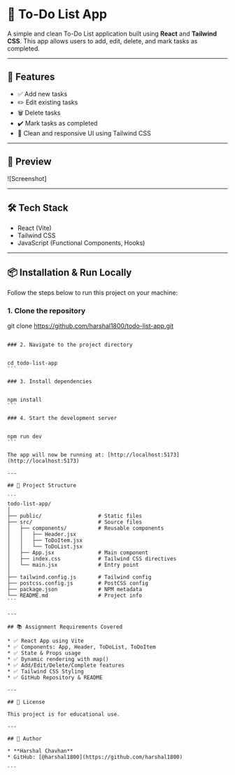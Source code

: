 
# 📝 To-Do List App

A simple and clean To-Do List application built using **React** and **Tailwind CSS**.
 This app allows users to add, edit, delete, and mark tasks as completed.

---

## 🚀 Features

- ✅ Add new tasks
- ✏️ Edit existing tasks
- 🗑️ Delete tasks
- ✔️ Mark tasks as completed
- 🌙 Clean and responsive UI using Tailwind CSS

---

## 📸 Preview

![Screenshot]

---

## 🛠️ Tech Stack

- React (Vite)
- Tailwind CSS
- JavaScript (Functional Components, Hooks)

---

## 📦 Installation & Run Locally

Follow the steps below to run this project on your machine:

### 1. Clone the repository


git clone https://github.com/harshal1800/todo-list-app.git
````

### 2. Navigate to the project directory


cd todo-list-app
```

### 3. Install dependencies


npm install
```

### 4. Start the development server


npm run dev
```

The app will now be running at: [http://localhost:5173](http://localhost:5173)

---

## 📁 Project Structure

```
todo-list-app/
│
├── public/                  # Static files
├── src/                     # Source files
│   ├── components/          # Reusable components
│   │   ├── Header.jsx
│   │   ├── ToDoItem.jsx
│   │   └── ToDoList.jsx
│   ├── App.jsx              # Main component
│   ├── index.css            # Tailwind CSS directives
│   └── main.jsx             # Entry point
│
├── tailwind.config.js       # Tailwind config
├── postcss.config.js        # PostCSS config
├── package.json             # NPM metadata
└── README.md                # Project info
```

---

## 📚 Assignment Requirements Covered

* ✅ React App using Vite
* ✅ Components: App, Header, ToDoList, ToDoItem
* ✅ State & Props usage
* ✅ Dynamic rendering with map()
* ✅ Add/Edit/Delete/Complete features
* ✅ Tailwind CSS Styling
* ✅ GitHub Repository & README

---

## 📎 License

This project is for educational use.

---

## 👤 Author

* **Harshal Chavhan**
* GitHub: [@harshal1800](https://github.com/harshal1800)

```

